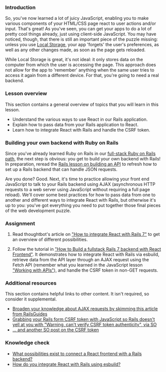 ### Introduction

So, you've now learned a lot of juicy JavaScript, enabling you to make various components of your HTML/CSS page react to user actions and/or input. That's great! As you've seen, you can get your apps to do a lot of pretty cool things already, just using client-side JavaScript. You may have noticed, though, that there is still an important piece of the puzzle missing: unless you use [Local Storage](http://coding.smashingmagazine.com/2010/10/11/local-storage-and-how-to-use-it/), your app 'forgets' the user's preferences, as well as any other changes made, as soon as the page gets reloaded.

While Local Storage is great, it's not ideal: it only stores data on the computer from which the user is accessing the page. This approach does not allow for the app to 'remember' anything when the same user tries to access it again from a different device. For that, you're going to need a real backend.

### Lesson overview

This section contains a general overview of topics that you will learn in this lesson.

- Understand the various ways to use React in our Rails application.
- Explain how to pass data from your Rails application to React.
- Learn how to integrate React with Rails and handle the CSRF token.

### Building your own backend with Ruby on Rails

Since you've already learned Ruby on Rails in our [full-stack Ruby on Rails path](https://www.theodinproject.com/paths/full-stack-ruby-on-rails), the next step is obvious: you get to build your own backend with Rails! In preparation, reread the [Rails lesson on building an API](https://www.theodinproject.com/lessons/ruby-on-rails-apis-and-building-your-own) to refresh how to set up a Rails backend that can handle JSON requests.

Are you done? Good. Next, it's time to practice allowing your front end JavaScript to talk to your Rails backend using AJAX (asynchronous HTTP requests to a web server using JavaScript without requiring a full page reload).  We'll cover some best practices for how to pass data from one to another and different ways to integrate React with Rails, but otherwise it's up to you: you've got everything you need to put together those final pieces of the web development puzzle.

### Assignment

<div class="lesson-content__panel" markdown="1">

1. Read thoughtbot's article on ["How to integrate React with Rails 7"](https://thoughtbot.com/blog/how-to-integrate-react-rails) to get an overview of different possibilities.

3. Follow the tutorial in ["How to Build a fullstack Rails 7 backend with React Frontend"](https://www.digitalocean.com/community/tutorials/how-to-set-up-a-ruby-on-rails-v7-project-with-a-react-frontend-on-ubuntu-20-04). It demonstrates how to integrate React with Rails via esbuild, retrieve data from the API layer through an AJAX request using the Fetch API (remember what you learned in the JavaScript lesson ["Working with APIs"](https://www.theodinproject.com/lessons/javascript-working-with-apis)), and handle the CSRF token in non-GET requests.

</div>

### Additional resources

This section contains helpful links to other content. It isn't required, so consider it supplemental.

- [Broaden your knowledge about AJAX requests by skimming this article from RailsGuides](https://guides.rubyonrails.org/v6.1/working_with_javascript_in_rails.html)
- [Grabbing your Rails form CSRF token with JavaScript so Rails doesn't yell at you with "Warning, can't verify CSRF token authenticity", via SO](http://stackoverflow.com/questions/7203304/warning-cant-verify-csrf-token-authenticity-rails)
- [... and another SO post on the CSRF token](http://stackoverflow.com/questions/8503447/rails-how-to-add-csrf-protection-to-forms-created-in-javascript)

### Knowledge check

- <a class="knowledge-check-link" href="https://thoughtbot.com/blog/how-to-integrate-react-rails" >What possibilities exist to connect a React frontend with a Rails backend?</a>
- <a class="knowledge-check-link" href="https://www.digitalocean.com/community/tutorials/how-to-set-up-a-ruby-on-rails-v7-project-with-a-react-frontend-on-ubuntu-20-04#step-3-installing-frontend-dependencies" >How do you integrate React with Rails using esbuild?</a>
